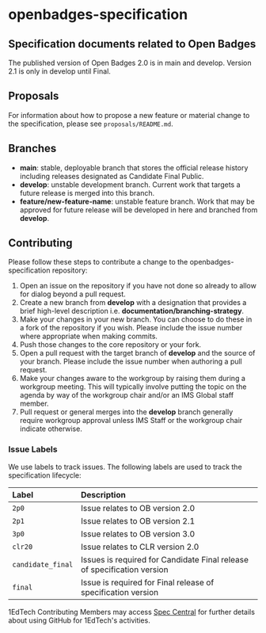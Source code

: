 # openbadges-specification
## Specification documents related to Open Badges
The published version of Open Badges 2.0 is in main and develop. Version 2.1 is only in develop until Final.

## Proposals
For information about how to propose a new feature or material change to the specification, please see `proposals/README.md`.

## Branches
* __main__: stable, deployable branch that stores the official release history including releases designated as Candidate Final Public.
* __develop__: unstable development branch. Current work that targets a future release is merged into this branch.
* __feature/new-feature-name__: unstable feature branch. Work that may be approved for future release will be developed in here and branched from __develop__.

## Contributing

Please follow these steps to contribute a change to the openbadges-specification repository:

1. Open an issue on the repository if you have not done so already to allow for dialog beyond a pull request.
1. Create a new branch from __develop__ with a designation that provides a brief high-level description i.e. __documentation/branching-strategy__.
1. Make your changes in your new branch. You can choose to do these in a fork of the repository if you wish. Please include the issue number where appropriate when making commits.
1. Push those changes to the core repository or your fork.
1. Open a pull request with the target branch of __develop__ and the source of your branch. Please include the issue number when authoring a pull request.
1. Make your changes aware to the workgroup by raising them during a workgroup meeting. This will typically involve putting the topic on the agenda by way of the workgroup chair and/or an IMS Global staff member.
1. Pull request or general merges into the __develop__ branch generally require workgroup approval unless IMS Staff or the workgroup chair indicate otherwise.

### Issue Labels

We use labels to track issues. The following labels are used to track the specification lifecycle:

| Label       | Description |
| :---------- | :---------- |
| `2p0` | Issue relates to OB version 2.0
| `2p1` | Issue relates to OB version 2.1
| `3p0` | Issue relates to OB version 3.0
| `clr20` | Issue relates to CLR version 2.0
| `candidate_final` | Issues is required for Candidate Final release of specification version
| `final` | Issue is required for Final release of specification version


1EdTech Contributing Members may access [Spec Central](https://github.com/1EdTech/spec-central/blob/master/github-getting-started.md) for further details about using GitHub for 1EdTech's activities.
